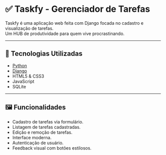 # ✅ Taskfy - Gerenciador de Tarefas

Taskfy é uma aplicação web feita com Django focada no cadastro e visualização de tarefas.  
Um HUB de produtividade para quem vive procrastinando.

---

## 🔧 Tecnologias Utilizadas

- [Python](https://www.python.org/)
- [Django](https://www.djangoproject.com/)
- HTML5 & CSS3
- JavaScript
- SQLite

---

## 🖼️ Funcionalidades

- Cadastro de tarefas via formulário.
- Listagem de tarefas cadastradas.
- Edição e remoção de tarefas.
- Interface moderna.
- Autenticação de usuário.
- Feedback visual com botões estilosos.
